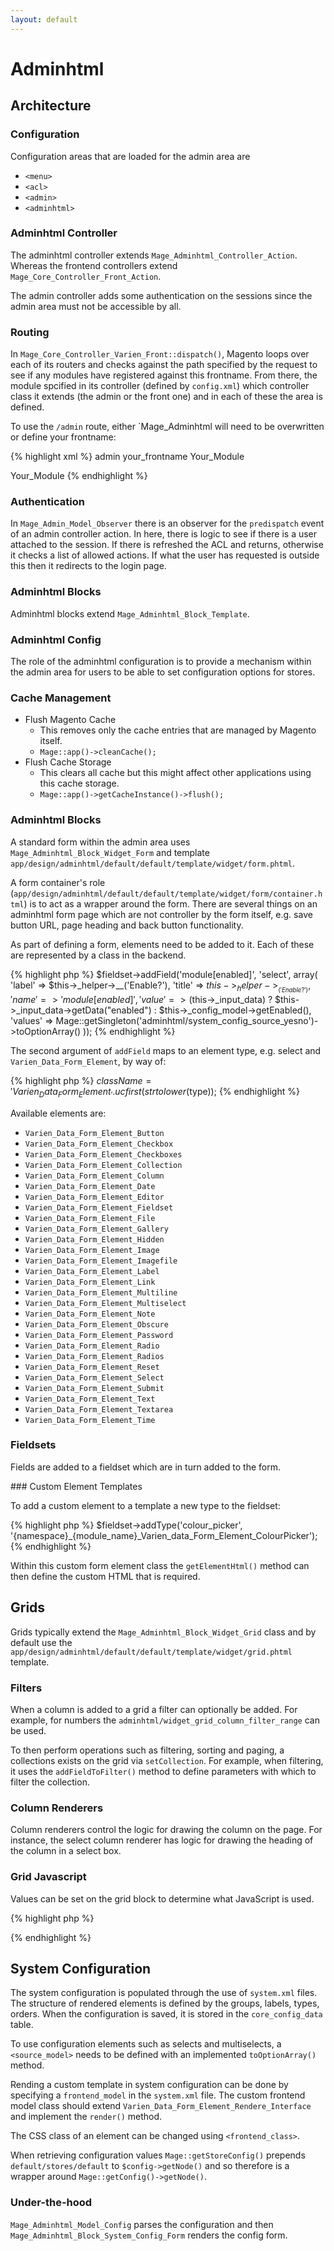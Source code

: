 ```yaml
---
layout: default
---
```


# Adminhtml

## Architecture

### Configuration

Configuration areas that are loaded for the admin area are

- `<menu>`
- `<acl>`
- `<admin>`
- `<adminhtml>`

### Adminhtml Controller

The adminhtml controller extends `Mage_Adminhtml_Controller_Action`.  Whereas the frontend controllers extend `Mage_Core_Controller_Front_Action`.

The admin controller adds some authentication on the sessions since the admin area must not be accessible by all. 

### Routing

In `Mage_Core_Controller_Varien_Front::dispatch()`, Magento loops over each of its routers and checks against the path specified by the request to see if any modules have registered against this frontname.  From there, the module spcified in its controller (defined by `config.xml`) which controller class it extends (the admin or the front one) and in each of these the area is defined.

To use the `/admin` route, either `Mage_Adminhtml will need to be overwritten or define your frontname:

{% highlight xml %}
<admin>
    <routers>
        <cloudiq>
            <use>admin</use>
            <args>
                <frontName>your_frontname</frontName>
                <module>Your_Module</module>
            </args>
        </cloudiq>
    </routers>
</admin>

<admin>
    <routers>
        <adminhtml>
            <args>
                <modules>
                    <your_module before="Mage_Adminhtml">Your_Module</your_module>
                </modules>
            </args>
        </adminhtml>
    </routers>
</admin>
{% endhighlight %}


### Authentication

In `Mage_Admin_Model_Observer` there is an observer for the `predispatch` event of an admin controller action.  In here, there is logic to see if there is a user attached to the session.  If there is refreshed the ACL and returns, otherwise it checks a list of allowed actions.  If what the user has requested is outside this then it redirects to the login page.

### Adminhtml Blocks

Adminhtml blocks extend `Mage_Adminhtml_Block_Template`.

### Adminhtml Config

The role of the adminhtml configuration is to provide a mechanism within the admin area for users to be able to set configuration options for stores.

### Cache Management

- Flush Magento Cache
	- This removes only the cache entries that are managed by Magento itself.
	- `Mage::app()->cleanCache();`
- Flush Cache Storage
	- This clears all cache but this might affect other applications using this cache storage.
	- `Mage::app()->getCacheInstance()->flush();`

### Adminhtml Blocks

A standard form within the admin area uses `Mage_Adminhtml_Block_Widget_Form` and template `app/design/adminhtml/default/default/template/widget/form.phtml`.

A form container's role (`app/design/adminhtml/default/default/template/widget/form/container.html`) is to act as a wrapper around the form.  There are several things on an adminhtml form page which are not controller by the form itself, e.g. save button URL, page heading and back button functionality.

As part of defining a form, elements need to be added to it.  Each of these are represented by a class in the backend.

{% highlight php %}
	$fieldset->addField('module[enabled]', 'select', array(
	    'label' => $this->_helper->__('Enable?'),
	    'title' => $this->_helper->__('Enable?'),
	    'name' => 'module[enabled]',
	    'value' => ($this->_input_data) ? $this->_input_data->getData("enabled") : $this->_config_model->getEnabled(),
	    'values' => Mage::getSingleton('adminhtml/system_config_source_yesno')->toOptionArray()
	));
{% endhighlight %}

The second argument of `addField` maps to an element type, e.g. select and `Varien_Data_Form_Element`, by way of:

{% highlight php %}
	$className = 'Varien_Data_Form_Element_' . ucfirst(strtolower($type));
{% endhighlight %}

Available elements are:

- `Varien_Data_Form_Element_Button`
- `Varien_Data_Form_Element_Checkbox`
- `Varien_Data_Form_Element_Checkboxes`
- `Varien_Data_Form_Element_Collection`
- `Varien_Data_Form_Element_Column`
- `Varien_Data_Form_Element_Date`
- `Varien_Data_Form_Element_Editor`
- `Varien_Data_Form_Element_Fieldset`
- `Varien_Data_Form_Element_File`
- `Varien_Data_Form_Element_Gallery`
- `Varien_Data_Form_Element_Hidden`
- `Varien_Data_Form_Element_Image`
- `Varien_Data_Form_Element_Imagefile`
- `Varien_Data_Form_Element_Label`
- `Varien_Data_Form_Element_Link`
- `Varien_Data_Form_Element_Multiline`
- `Varien_Data_Form_Element_Multiselect`
- `Varien_Data_Form_Element_Note`
- `Varien_Data_Form_Element_Obscure`
- `Varien_Data_Form_Element_Password`
- `Varien_Data_Form_Element_Radio`
- `Varien_Data_Form_Element_Radios`
- `Varien_Data_Form_Element_Reset`
- `Varien_Data_Form_Element_Select`
- `Varien_Data_Form_Element_Submit`
- `Varien_Data_Form_Element_Text`
- `Varien_Data_Form_Element_Textarea`
- `Varien_Data_Form_Element_Time`


### Fieldsets

Fields are added to a fieldset which are in turn added to the form.

### Custom Element Templates

To add a custom element to a template a new type to the fieldset:

{% highlight php %}
	$fieldset->addType('colour_picker', '{namespace}_{module_name}_Varien_data_Form_Element_ColourPicker');
{% endhighlight %}

Within this custom form element class the `getElementHtml()` method can then define the custom HTML that is required.


## Grids

Grids typically extend the `Mage_Adminhtml_Block_Widget_Grid` class and by default use the `app/design/adminhtml/default/default/template/widget/grid.phtml` template.

### Filters

When a column is added to a grid a filter can optionally be added.  For example, for numbers the `adminhtml/widget_grid_column_filter_range` can be used. 

To then perform operations such as filtering, sorting and paging, a collections exists on the grid via `setCollection`.  For example, when filtering, it uses the `addFieldToFilter()` method to define parameters with which to filter the collection.


### Column Renderers

Column renderers control the logic for drawing the column on the page.  For instance, the select column renderer has logic for drawing the heading of the column in a select box. 

### Grid Javascript

Values can be set on the grid block to determine what JavaScript is used.

{% highlight php %}
<script type="text/javascript">
//<![CDATA[
    <?php echo $this->getJsObjectName() ?> = new varienGrid('<?php echo $this->getId() ?>', '<?php echo $this->getGridUrl() ?>', '<?php echo $this->getVarNamePage() ?>', '<?php echo $this->getVarNameSort() ?>', '<?php echo $this->getVarNameDir() ?>', '<?php echo $this->getVarNameFilter() ?>');
    <?php echo $this->getJsObjectName() ?>.useAjax = '<?php echo $this->getUseAjax() ?>';
    <?php if($this->getRowClickCallback()): ?>
        <?php echo $this->getJsObjectName() ?>.rowClickCallback = <?php echo $this->getRowClickCallback() ?>;
    <?php endif; ?>
    <?php if($this->getCheckboxCheckCallback()): ?>
        <?php echo $this->getJsObjectName() ?>.checkboxCheckCallback = <?php echo $this->getCheckboxCheckCallback() ?>;
    <?php endif; ?>
    <?php if($this->getRowInitCallback()): ?>
        <?php echo $this->getJsObjectName() ?>.initRowCallback = <?php echo $this->getRowInitCallback() ?>;
        <?php echo $this->getJsObjectName() ?>.initGridRows();
    <?php endif; ?>
    <?php if($this->getMassactionBlock()->isAvailable()): ?>
    <?php echo $this->getMassactionBlock()->getJavaScript() ?>
    <?php endif ?>
    <?php echo $this->getAdditionalJavaScript(); ?>
//]]>
</script>
{% endhighlight %}


## System Configuration

The system configuration is populated through the use of `system.xml` files.  The structure of rendered elements is defined by the groups, labels, types, orders.  When the configuration is saved, it is stored in the `core_config_data` table.

To use configuration elements such as selects and multiselects, a `<source_model>` needs to be defined with an implemented `toOptionArray()` method.

Rending a custom template in system configuration can be done by specifying a `frontend_model` in the `system.xml` file.  The custom frontend model class should extend `Varien_Data_Form_Element_Rendere_Interface` and implement the `render()` method.

The CSS class of an element can be changed using `<frontend_class>`.

When retrieving configuration values `Mage::getStoreConfig()` prepends `default/stores/default` to `$config->getNode()` and so therefore is a wrapper around `Mage::getConfig()->getNode()`.

### Under-the-hood

`Mage_Adminhtml_Model_Config` parses the configuration and then `Mage_Adminhtml_Block_System_Config_Form` renders the config form.






















